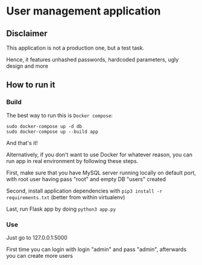 # User management application

## Disclaimer

This application is not a production one, but a test task.

Hence, it features unhashed passwords, hardcoded parameters, ugly design and more

## How to run it

### Build

The best way to run this is `Docker compose`:

```
sudo docker-compose up -d db
sudo docker-compose up --build app
```

And that's it!

Alternatively, if you don't want to use Docker for whatever reason, you can run app in real environment by following these steps.

First, make sure that you have MySQL server running locally on default port, with root user having pass "root" and empty DB "users" created

Second, install application dependencies with `pip3 install -r requirements.txt` (better from within virtualenv)

Last, run Flask app by doing `python3 app.py`

### Use

Just go to 127.0.0.1:5000

First time you can login with login "admin" and pass "admin", afterwards you can create more users
